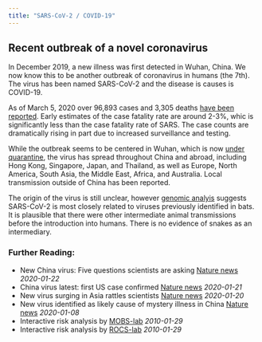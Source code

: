 ```yaml
---
title: "SARS-CoV-2 / COVID-19"
---
```



## Recent outbreak of a novel coronavirus
In December 2019, a new illness was first detected in Wuhan, China.
We now know this to be another outbreak of coronavirus in humans (the 7th). The virus has been named SARS-CoV-2 and the disease is causes is COVID-19.

As of March 5, 2020 over 96,893 cases and 3,305 deaths [have been reported](https://en.wikipedia.org/wiki/2019%E2%80%9320_outbreak_of_novel_coronavirus_(2019-nCoV)).
Early estimates of the case fatality rate are around 2-3%, whic is significantly less than the case fatality rate of SARS. The case counts are dramatically rising in part due to increased surveillance and testing.

While the outbreak seems to be centered in Wuhan, which is now [under quarantine](https://twitter.com/PDChina/status/1220060879112282117), the virus has spread throughout China and abroad, including Hong Kong, Singapore, Japan, and Thailand, as well as Europe, North America, South Asia, the Middle East, Africa, and Australia. Local transmission outside of China has been reported.

The origin of the virus is still unclear, however [genomic analyis](https://virological.org/t/ncovs-relationship-to-bat-coronaviruses-recombination-signals-no-snakes/331) suggests SARS-CoV-2 is most closely related to viruses previously identified in bats.
It is plausible that there were other intermediate animal transmissions before the introduction into humans.
There is no evidence of snakes as an intermediary.

### Further Reading:

* New China virus: Five questions scientists are asking  [Nature news](https://www.nature.com/articles/d41586-020-00166-6) _2020-01-22_
* China virus latest: first US case confirmed  [Nature news](https://www.nature.com/articles/d41586-020-00154-w) _2020-01-21_
* New virus surging in Asia rattles scientists  [Nature news](https://www.nature.com/articles/d41586-020-00129-x) _2020-01-20_
* New virus identified as likely cause of mystery illness in China [Nature news](https://www.nature.com/articles/d41586-020-00020-9) _2020-01-08_
* Interactive risk analysis by [MOBS-lab](https://datastudio.google.com/reporting/3ffd36c3-0272-4510-a140-39e288a9f15c/page/U5lCB) _2010-01-29_
* Interactive risk analysis by [ROCS-lab](http://rocs.hu-berlin.de/corona/) _2010-01-29_